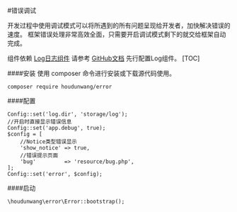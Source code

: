 #错误调试

开发过程中使用调试模式可以将所遇到的所有问题呈现给开发者，加快解决错误的速度。
框架错误处理非常高效全面，只需要开启调试模式剩下的就交给框架自动完成。 

组件依赖 [Log日志组件](https://github.com/houdunwang/log) 请参考 [GitHub文档](https://github.com/houdunwang/log) 先行配置Log组件。
[TOC]

####安装
使用 composer 命令进行安装或下载源代码使用。

```
composer require houdunwang/error
```

####配置
```
Config::set('log.dir', 'storage/log');
//开启时直接显示错误信息
Config::set('app.debug', true);
$config = [
    //Notice类型错误显示
    'show_notice' => true,
    //错误提示页面
    'bug'         => 'resource/bug.php',
];
Config::set('error', $config);
```

####启动
```
\houdunwang\error\Error::bootstrap();
```